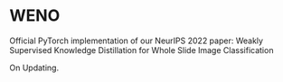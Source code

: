 # WENO
Official PyTorch implementation of our NeurIPS 2022 paper: Weakly Supervised Knowledge Distillation for Whole Slide Image Classification

On Updating.
